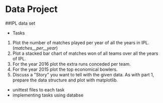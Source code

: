 Data Project
============ 
##IPL data set

* Tasks
1. Plot the number of matches played per year of all the years in IPL.(_matches__per__year_)
2. Plot a stacked bar chart of matches won of all teams over all the years of IPL.
3. For the year 2016 plot the extra runs conceded per team.
4. For the year 2015 plot the top economical bowlers.
5. Discuss a "Story" you want to tell with the given data. As with part 1, prepare the data structure and plot with matplotlib.
* unittest files to each task
* implementing tasks using databse 


